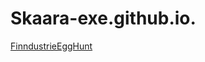 # Skaara-exe.github.io.
[FinndustrieEggHunt](https://skaara-exe.github.io/FinndustrieEggHunt/FinndustrieEggHunt.html)